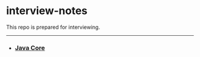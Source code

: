 # interview-notes
This repo is prepared for interviewing.

---

- ### [Java Core][1]



[1]:/Java/JDK/README.MD
